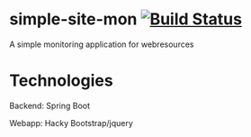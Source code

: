 # simple-site-mon [![Build Status](https://travis-ci.org/gernd/simple-site-mon-backend.svg?branch=master)](https://travis-ci.org/gernd/simple-site-mon)

A simple monitoring application for webresources

# Technologies
Backend: Spring Boot

Webapp: Hacky Bootstrap/jquery

